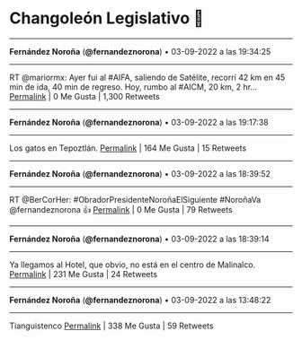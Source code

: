 # Changoleón Legislativo 🙈
*****
**Fernández Noroña** (**@fernandeznorona**) • 03-09-2022 a las 19:34:25
*****
RT @mariormx: Ayer fui al #AIFA, saliendo de Satélite, recorrí 42 km en 45 min de ida, 40 min de regreso.  Hoy, rumbo al #AICM, 20 km, 2 hr…
[Permalink](https://twitter.com/fernandeznorona/status/1566268418302541825) | 0 Me Gusta | 1,300 Retweets
*****
**Fernández Noroña** (**@fernandeznorona**) • 03-09-2022 a las 19:17:38
*****
Los gatos en Tepoztlán.
[Permalink](https://twitter.com/fernandeznorona/status/1566264195653541889) | 164 Me Gusta | 15 Retweets
*****
**Fernández Noroña** (**@fernandeznorona**) • 03-09-2022 a las 18:39:52
*****
RT @BerCorHer: #ObradorPresidenteNoroñaElSiguiente #NoroñaVa @fernandeznorona 👍
[Permalink](https://twitter.com/fernandeznorona/status/1566254690261762049) | 0 Me Gusta | 79 Retweets
*****
**Fernández Noroña** (**@fernandeznorona**) • 03-09-2022 a las 18:39:14
*****
Ya llegamos al Hotel, que obvio, no está en el centro de Malinalco.
[Permalink](https://twitter.com/fernandeznorona/status/1566254529267597312) | 231 Me Gusta | 24 Retweets
*****
**Fernández Noroña** (**@fernandeznorona**) • 03-09-2022 a las 13:48:22
*****
Tianguistenco
[Permalink](https://twitter.com/fernandeznorona/status/1566181330819350528) | 338 Me Gusta | 59 Retweets